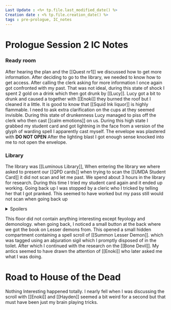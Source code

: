 ```yaml
---
Last Update : <%+ tp.file.last_modified_date() %>
Creation date : <% tp.file.creation_date() %>
tags : pre-prologue, IC_notes
---
```

# Prologue Session 2 IC Notes

### Ready room
After hearing the plan and the [[Quest nr1]] we discussed how to get more information. After deciding to go to the library, we needed to know how to get access. After calling the clerk asking for more information I once again got confronted with my past. That was not ideal, during this state of shock I spent 2 gold on a drink which then got drunk by [[Lucy]]. Lucy got a bit to drunk and caused a together with [[Enoki]] they burned the roof but I cleaned it a little. It is good to know that [[Squid Ink liquor]] is highly flammable. I need to ask extra clarification on the cups at they seemed invisible.
During this state of drunkenness Lucy managed to piss off the clerk who then cast [[calm emotions]] on us. During this high state I grabbed my student card and got lightning in the face from a version of the glyph of warding spell I apparently cast myself. The envelope was plastered with **DO NOT OPEN** After the lighting blast I got enough sense knocked into me to not open the envelope. 

### Library
The library was [[Luminous Library]], When entering the library we where asked to present our [[QPD cards]] when trying to scan the [[UMDA Student Card]] it did not scan and let me past. We spend about 3 hours in the library for research. During this time I tried my student card again and it ended up working. Going back up I was stopped by a cleric who I tricked by telling her that I got pranked. This seemed to have worked but my pass still would not scan when going back up
<details>
  <summary>Spoilers</summary>
  <p>OC: Is this because this is not the first time Myrthal is in this library and his access was improperly revoked and this would explain why he had access to previous floors. </p>
</details>

This floor did not contain anything interesting except feyology and demonology. 
when going back, I noticed a small button at the back where we got the book on Lesser demons from. This opened a small hidden compartment containing a spell scroll of [[Summon Lesser Demon]]. which was tagged using an abjuration sigil which I promptly disposed of in the toilet. After which I continued with the research on the [[Bone Devil]]. My antics seemed to have drawn the attention of [[Enoki]] who later asked me what I was doing. 

# Road to House of the Dead
Nothing Interesting happened totally. I nearly fell when I was discussing the scroll with [[Enoki]] and [[Hayden]] seemed a bit weird for a second but that must have been just my brain playing tricks.

